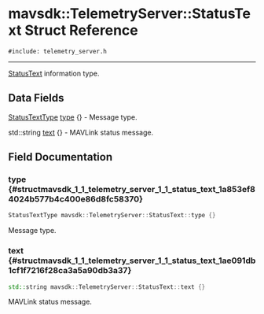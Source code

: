 # mavsdk::TelemetryServer::StatusText Struct Reference
`#include: telemetry_server.h`

----


[StatusText](structmavsdk_1_1_telemetry_server_1_1_status_text.md) information type. 


## Data Fields


[StatusTextType](classmavsdk_1_1_telemetry_server.md#classmavsdk_1_1_telemetry_server_1a31ddd2e06b5f7c41eeaab4967f550c55) [type](#structmavsdk_1_1_telemetry_server_1_1_status_text_1a853ef84024b577b4c400e86d8fc58370) {} - Message type.

std::string [text](#structmavsdk_1_1_telemetry_server_1_1_status_text_1ae091db1cf1f7216f28ca3a5a90db3a37) {} - MAVLink status message.


## Field Documentation


### type {#structmavsdk_1_1_telemetry_server_1_1_status_text_1a853ef84024b577b4c400e86d8fc58370}

```cpp
StatusTextType mavsdk::TelemetryServer::StatusText::type {}
```


Message type.


### text {#structmavsdk_1_1_telemetry_server_1_1_status_text_1ae091db1cf1f7216f28ca3a5a90db3a37}

```cpp
std::string mavsdk::TelemetryServer::StatusText::text {}
```


MAVLink status message.


